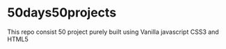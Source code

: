 # 50days50projects
This repo consist 50 project purely built using Vanilla javascript CSS3 and HTML5

